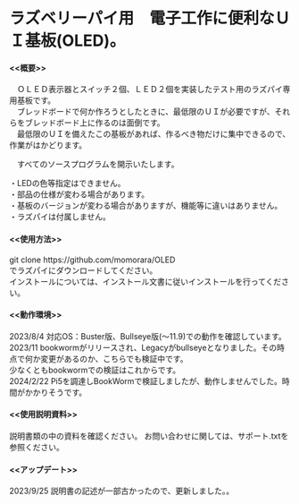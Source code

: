 # ラズベリーパイ用　電子工作に便利なＵＩ基板(OLED)。

<h4><<概要>></h4>
　ＯＬＥＤ表示器とスイッチ２個、ＬＥＤ２個を実装したテスト用のラズパイ専用基板です。<br>
　ブレッドボードで何か作ろうとしたときに、最低限のＵＩが必要ですが、それらをブレッドボード上に作るのは面倒です。<br>
　最低限のＵＩを備えたこの基板があれば、作るべき物だけに集中できるので、作業がはかどります。<br>
  
　すべてのソースプログラムを開示いたします。<br>

・LEDの色等指定はできません。<br>
・部品の仕様が変わる場合があります。 <br>
・基板のバージョンが変わる場合がありますが、機能等に違いはありません。<br>
・ラズパイは付属しません。<br>

<h4><<使用方法>></h4>
git clone https://github.com/momorara/OLED<br>
でラズパイにダウンロードしてください。<br>
インストールについては、インストール文書に従いインストールを行ってください。<br>

<h4><<動作環境>></h4>
2023/8/4 対応OS：Buster版、Bullseye版(〜11.9)での動作を確認しています。<br>
2023/11 bookwormがリリースされ、Legacyがbullseyeとなりました。その時点で何か変更があるのか、こちらでも検証中です。<br>
少なくともbookwormでの検証はこれからです。<br>
2024/2/22 Pi5を調達しBookWormで検証しましたが、動作しませんでした。時間がかかりそうです。<br>
   
<h4><<使用説明資料>></h4>
説明書類の中の資料を確認ください。
お問い合わせに関しては、サポート.txtを参照ください。

<h4><<アップデート>></h4>
2023/9/25 説明書の記述が一部古かったので、更新しました。。<br>
